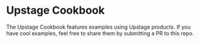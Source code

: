# Upstage Cookbook
The Upstage Cookbook features examples using Upstage products. If you have cool examples, feel free to share them by submitting a PR to this repo.
